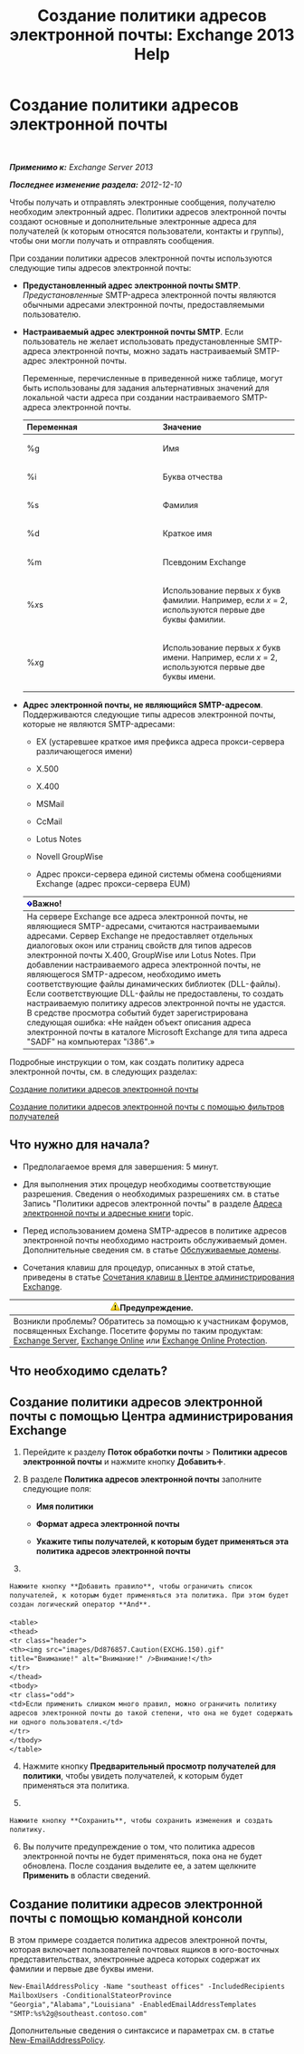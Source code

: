 ﻿---
title: 'Создание политики адресов электронной почты: Exchange 2013 Help'
TOCTitle: Создание политики адресов электронной почты
ms:assetid: eb2bf42e-2058-4e17-85d5-97546433b40a
ms:mtpsurl: https://technet.microsoft.com/ru-ru/library/Bb125137(v=EXCHG.150)
ms:contentKeyID: 50489408
ms.date: 05/22/2018
mtps_version: v=EXCHG.150
f1_keywords:
- Microsoft.Exchange.Management.SnapIn.Esm.OrganizationConfiguration.NewEmailAddressPolicyWizardForm.EmailAddressPolicyIntroductionPage
ms.translationtype: MT
---

# Создание политики адресов электронной почты

 

_**Применимо к:** Exchange Server 2013_

_**Последнее изменение раздела:** 2012-12-10_

Чтобы получать и отправлять электронные сообщения, получателю необходим электронный адрес. Политики адресов электронной почты создают основные и дополнительные электронные адреса для получателей (к которым относятся пользователи, контакты и группы), чтобы они могли получать и отправлять сообщения.

При создании политики адресов электронной почты используются следующие типы адресов электронной почты:

  - **Предустановленный адрес электронной почты SMTP**. *Предустановленные* SMTP-адреса электронной почты являются обычными адресами электронной почты, предоставляемыми пользователю.

  - **Настраиваемый адрес электронной почты SMTP**. Если пользователь не желает использовать предустановленные SMTP-адреса электронной почты, можно задать настраиваемый SMTP-адрес электронной почты.
    
    Переменные, перечисленные в приведенной ниже таблице, могут быть использованы для задания альтернативных значений для локальной части адреса при создании настраиваемого SMTP-адреса электронной почты.
    
    
    <table>
    <colgroup>
    <col style="width: 50%" />
    <col style="width: 50%" />
    </colgroup>
    <thead>
    <tr class="header">
    <th>Переменная</th>
    <th>Значение</th>
    </tr>
    </thead>
    <tbody>
    <tr class="odd">
    <td><p>%g</p></td>
    <td><p>Имя</p></td>
    </tr>
    <tr class="even">
    <td><p>%i</p></td>
    <td><p>Буква отчества</p></td>
    </tr>
    <tr class="odd">
    <td><p>%s</p></td>
    <td><p>Фамилия</p></td>
    </tr>
    <tr class="even">
    <td><p>%d</p></td>
    <td><p>Краткое имя</p></td>
    </tr>
    <tr class="odd">
    <td><p>%m</p></td>
    <td><p>Псевдоним Exchange</p></td>
    </tr>
    <tr class="even">
    <td><p>%<em>x</em>s</p></td>
    <td><p>Использование первых <em>x</em> букв фамилии. Например, если <em>x</em> = 2, используются первые две буквы фамилии.</p></td>
    </tr>
    <tr class="odd">
    <td><p>%<em>x</em>g</p></td>
    <td><p>Использование первых <em>x</em> букв имени. Например, если <em>x</em> = 2, используются первые две буквы имени.</p></td>
    </tr>
    </tbody>
    </table>


  - **Адрес электронной почты, не являющийся SMTP-адресом**. Поддерживаются следующие типы адресов электронной почты, которые не являются SMTP-адресами:
    
      - EX (устаревшее краткое имя префикса адреса прокси-сервера различающегося имени)
    
      - X.500
    
      - X.400
    
      - MSMail
    
      - CcMail
    
      - Lotus Notes
    
      - Novell GroupWise
    
      - Адрес прокси-сервера единой системы обмена сообщениями Exchange (адрес прокси-сервера EUM)
    
    <table>
    <thead>
    <tr class="header">
    <th><img src="images/Dd876857.important(EXCHG.150).gif" title="Важно" alt="Важно" />Важно!</th>
    </tr>
    </thead>
    <tbody>
    <tr class="odd">
    <td>На сервере Exchange все адреса электронной почты, не являющиеся SMTP-адресами, считаются настраиваемыми адресами. Сервер Exchange не предоставляет отдельных диалоговых окон или страниц свойств для типов адресов электронной почты X.400, GroupWise или Lotus Notes. При добавлении настраиваемого адреса электронной почты, не являющегося SMTP-адресом, необходимо иметь соответствующие файлы динамических библиотек (DLL-файлы). Если соответствующие DLL-файлы не предоставлены, то создать настраиваемую политику адресов электронной почты не удастся. В средстве просмотра событий будет зарегистрирована следующая ошибка: «Не найден объект описания адреса электронной почты в каталоге Microsoft Exchange для типа адреса &quot;SADF&quot; на компьютерах &quot;i386&quot;.»</td>
    </tr>
    </tbody>
    </table>


Подробные инструкции о том, как создать политику адреса электронной почты, см. в следующих разделах:

[Создание политики адресов электронной почты](create-an-email-address-policy-exchange-2013-help.md)

[Создание политики адресов электронной почты с помощью фильтров получателей](create-an-email-address-policy-by-using-recipient-filters-exchange-2013-help.md)

## Что нужно для начала?

  - Предполагаемое время для завершения: 5 минут.

  - Для выполнения этих процедур необходимы соответствующие разрешения. Сведения о необходимых разрешениях см. в статье Запись "Политики адресов электронной почты" в разделе [Адреса электронной почты и адресные книги](email-addresses-and-address-books-exchange-2013-help.md) topic.

  - Перед использованием домена SMTP-адресов в политике адресов электронной почты необходимо настроить обслуживаемый домен. Дополнительные сведения см. в статье [Обслуживаемые домены](accepted-domains-exchange-2013-help.md).

  - Сочетания клавиш для процедур, описанных в этой статье, приведены в статье [Сочетания клавиш в Центре администрирования Exchange](keyboard-shortcuts-in-the-exchange-admin-center-exchange-online-protection-help.md).

<table>
<thead>
<tr class="header">
<th><img src="images/JJ983803.warning(EXCHG.150).gif" title="Предупреждение" alt="Предупреждение" />Предупреждение.</th>
</tr>
</thead>
<tbody>
<tr class="odd">
<td>Возникли проблемы? Обратитесь за помощью к участникам форумов, посвященных Exchange. Посетите форумы по таким продуктам: <a href="https://go.microsoft.com/fwlink/p/?linkid=60612">Exchange Server</a>, <a href="https://go.microsoft.com/fwlink/p/?linkid=267542">Exchange Online</a> или <a href="https://go.microsoft.com/fwlink/p/?linkid=285351">Exchange Online Protection</a>.</td>
</tr>
</tbody>
</table>


## Что необходимо сделать?

## Создание политики адресов электронной почты с помощью Центра администрирования Exchange

1.  Перейдите к разделу **Поток обработки почты** \> **Политики адресов электронной почты** и нажмите кнопку **Добавить**![Значок добавления](images/JJ218640.c1e75329-d6d7-4073-a27d-498590bbb558(EXCHG.150).gif "Значок добавления").

2.  В разделе **Политика адресов электронной почты** заполните следующие поля:
    
      - **Имя политики**
    
      - **Формат адреса электронной почты**
    
      - **Укажите типы получателей, к которым будет применяться эта политика адресов электронной почты**

3.  
    
    Нажмите кнопку **Добавить правило**, чтобы ограничить список получателей, к которым будет применяться эта политика. При этом будет создан логический оператор **And**.
    
    <table>
    <thead>
    <tr class="header">
    <th><img src="images/Dd876857.Caution(EXCHG.150).gif" title="Внимание!" alt="Внимание!" />Внимание!</th>
    </tr>
    </thead>
    <tbody>
    <tr class="odd">
    <td>Если применить слишком много правил, можно ограничить политику адресов электронной почты до такой степени, что она не будет содержать ни одного пользователя.</td>
    </tr>
    </tbody>
    </table>


4.  Нажмите кнопку **Предварительный просмотр получателей для политики**, чтобы увидеть получателей, к которым будет применяться эта политика.

5.  
    
    Нажмите кнопку **Сохранить**, чтобы сохранить изменения и создать политику.

6.  Вы получите предупреждение о том, что политика адресов электронной почты не будет применяться, пока она не будет обновлена. После создания выделите ее, а затем щелкните **Применить** в области сведений.

## Создание политики адресов электронной почты с помощью командной консоли

В этом примере создается политика адресов электронной почты, которая включает пользователей почтовых ящиков в юго-восточных представительствах, электронные адреса которых содержат их фамилии и первые две буквы имени.

    New-EmailAddressPolicy -Name "southeast offices" -IncludedRecipients MailboxUsers -ConditionalStateorProvince "Georgia","Alabama","Louisiana" -EnabledEmailAddressTemplates "SMTP:%s%2g@southeast.contoso.com"

Дополнительные сведения о синтаксисе и параметрах см. в статье [New-EmailAddressPolicy](https://technet.microsoft.com/ru-ru/library/aa996800\(v=exchg.150\)).


